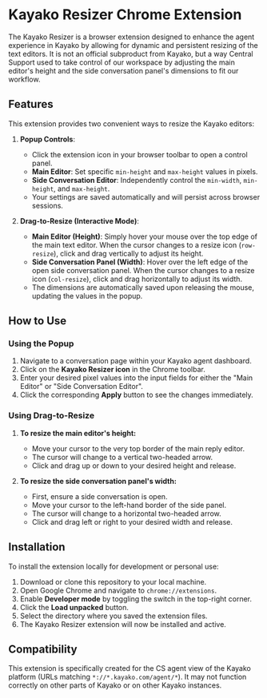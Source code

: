 # Kayako Resizer Chrome Extension

The Kayako Resizer is a browser extension designed to enhance the agent experience in Kayako by allowing for dynamic and persistent resizing of the text editors.
It is not an official subproduct from Kayako, but a way Central Support used to take control of our workspace by adjusting the main editor's height and the side conversation panel's dimensions to fit our workflow.

## Features

This extension provides two convenient ways to resize the Kayako editors:

1.  **Popup Controls**:
    * Click the extension icon in your browser toolbar to open a control panel.
    * **Main Editor**: Set specific `min-height` and `max-height` values in pixels.
    * **Side Conversation Editor**: Independently control the `min-width`, `min-height`, and `max-height`.
    * Your settings are saved automatically and will persist across browser sessions.

2.  **Drag-to-Resize (Interactive Mode)**:
    * **Main Editor (Height)**: Simply hover your mouse over the top edge of the main text editor. When the cursor changes to a resize icon (`row-resize`), click and drag vertically to adjust its height.
    * **Side Conversation Panel (Width)**: Hover over the left edge of the open side conversation panel. When the cursor changes to a resize icon (`col-resize`), click and drag horizontally to adjust its width.
    * The dimensions are automatically saved upon releasing the mouse, updating the values in the popup.

## How to Use

### Using the Popup

1.  Navigate to a conversation page within your Kayako agent dashboard.
2.  Click on the **Kayako Resizer icon** in the Chrome toolbar.
3.  Enter your desired pixel values into the input fields for either the "Main Editor" or "Side Conversation Editor".
4.  Click the corresponding **Apply** button to see the changes immediately.

### Using Drag-to-Resize

1.  **To resize the main editor's height:**
    * Move your cursor to the very top border of the main reply editor.
    * The cursor will change to a vertical two-headed arrow.
    * Click and drag up or down to your desired height and release.

2.  **To resize the side conversation panel's width:**
    * First, ensure a side conversation is open.
    * Move your cursor to the left-hand border of the side panel.
    * The cursor will change to a horizontal two-headed arrow.
    * Click and drag left or right to your desired width and release.

## Installation

To install the extension locally for development or personal use:

1.  Download or clone this repository to your local machine.
2.  Open Google Chrome and navigate to `chrome://extensions`.
3.  Enable **Developer mode** by toggling the switch in the top-right corner.
4.  Click the **Load unpacked** button.
5.  Select the directory where you saved the extension files.
6.  The Kayako Resizer extension will now be installed and active.

## Compatibility

This extension is specifically created for the CS agent view of the Kayako platform (URLs matching `*://*.kayako.com/agent/*`). It may not function correctly on other parts of Kayako or on other Kayako instances.
